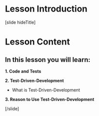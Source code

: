 # Lesson Introduction

[slide hideTitle]

# Lesson Content

## In this lesson you will learn:

**1. Code and Tests**

**2. Test-Driven-Development**
- What is Test-Driven-Development

**3. Reason to Use Test-Driven-Development**

[/slide]